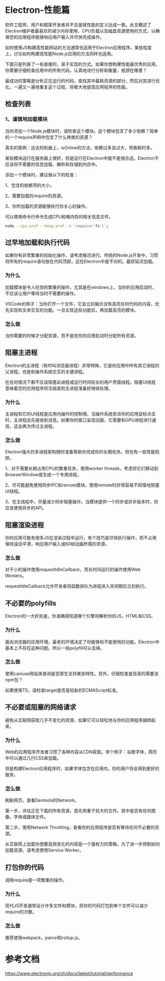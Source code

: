# Electron-性能篇

软件工程师，用户和框架开发者并不总是就性能的定义达成一致。此文概述了Electron维护者最喜欢的减少内存使用、CPU负载以及磁盘资源使用的方式，以确保您的应用程序能够响应用户输入并尽快完成操作。

如何使用JS构建高性能网站的方法通常也适用于Electron应用程序。某些程度上，讨论如何构建高性能Node.js应用的方法同样也适用。

下面只是列表了一些直接的，易于实现的方式。如果你想构建性能最优秀的应用，你需要仔细检查应用中的所有代码，认真地进行分析和衡量，瓶颈在哪里？

最成功的策略是分析正在运行的代码，查找其中最耗资源的部分，然后对其进行优化。一遍又一遍地重复这个过程，将极大地提高应用程序的性能。

## 检查列表

### 1、谨慎地加载模块

当你添加一个Node.js模块时，请检查这个模块。这个模块包含了多少依赖？简单的一个require声明中包含了什么种类的资源？

真实的案例：远古的机器上，isOnline的方法，依赖过多且过大，导致耗时多。

某些模块运行在服务器上很好，但是运行在Electron中就不是很合适。Electron不应该将不需要的信息加载、解析和存储到内存中。

添加一个模块时，建议做以下的检查：

1、包含的依赖项的大小。

2、需要加载的require的资源。

3、你所加载的资源能够执行你关心的操作。

可以使用命令行命令生成CPU和堆内存的相关信息文件。

```bash
node --cpu-prof --heap-prof -e 'require('fs')';
```

## 过早地加载和执行代码

如果你有非常繁重的初始化操作，请考虑推迟进行。传统的Node.js开发中，习惯将所有的require语句放在代码顶部，这在Electron中是不对的。最好延迟加载。

### 为什么

加载模块是令人吃惊的繁重的操作，尤其是在windows上，当你的应用启动时，不应该让用户等待当时不需要的操作。

VSCode的例子：当你打开一个文件，它会立刻展示没有高亮任何代码的内容，优先实现和文本交互的功能。一旦实现这些功能后，再加载高亮的模块。

### 怎么做

当你需要的时候才分配资源，而不是在你的应用启动时分配所有资源。

## 阻塞主进程

Electron的主进程（有时叫浏览器进程）非常特殊，它是你应用中所有其它进程的父进程，也是和操作系统交互的关键进程。

在任何情况下都不应该阻塞此进程或运行时间较长的用户界面线程。阻塞UI线程意味着您的应用程序将冻结直到主进程准备好继续处理。

### 为什么

主进程和它的UI线程是应用内操作的控制塔。当操作系统告诉你的应用鼠标点击时，主进程会先接收到消息。如果你的窗口呈现动画，它需要和GPU进程进行通信，这会再次传过主进程。

### 怎么做

Electron强大的多进程架构随时准备帮助你完成你的长期任务。但也有一些性能陷阱。

1、对于需要长期占用CPU的繁重任务，使用worker threads，考虑将它们移动到BrowserWindow或生成一个专用进程。

2、尽可能避免使用同步IPC和remote模块，使用remote时非常容易不知情地阻塞UI线程。

3、在主线程中，尽量减少同步阻塞操作。当模块提供一个同步或异步版本时，你应该使用异步的API。

## 阻塞渲染进程

你的应用可能有很多JS在渲染过程中运行，有个技巧是尽快执行操作，而不占用保持滚动平滑，响应用户输入或60帧动画所需的资源。

### 怎么做

对于小的操作使用requestIdleCallback，而长时间运行的操作使用Web Workers。

requestIdleCallback允许开发者将函数排队为进程进入空闲期后立刻执行。

## 不必要的polyfills

Electron的一大好处是，你准确得知道哪个引擎将解析你的JS，HTML和CSS。

### 为什么

面向浏览器的应用环境，最老的环境决定了你能够和不能使用的功能。Electron中基本上不存在这种问题。所以一些polyfill可以去掉。

### 怎么做

使用caniuse网站来查询是否原生支持某些特性。另外，仔细检查是否真的需要该npm包？

如果使用TS，请检查target是否是较新的ECMAScript标准。

## 不必要或阻塞的网络请求

避免从互联网获取几乎不变化的资源，如果它可以轻松地与你的应用程序捆绑起来。

### 为什么

Web的应用程序开发者习惯了各种内容从CDN获取。举个例子：谷歌字体，网页中可以通过几行CSS来加载。

但是构建Electron应用程序时，如果字体包含在应用内，你的用户将会得到更好的服务。

### 怎么做

刷新网页，查看Devtools的Network。

第一步，评估正在下载的所有资源，首先侧重于较大的文件。其中是否有任何图像，字体或媒体文件。

第二步，使用Network Throttling，查看你的应用程序是否有等待任何不必要的资源。

从互联网上加载你想要高频变化的内容是一个强有力的策略，为了进一步控制如何加载资源，请考虑使用Service Worker。

## 打包你的代码

调用require是一项繁重的操作。

### 为什么

现代JS开发通常设计许多文件和模块，将你的代码打包到单个文件可以减少require的次数。

### 怎么做

推荐使用webpack，parcel和rollup.js。


# 参考文档

https://www.electronjs.org/zh/docs/latest/tutorial/performance